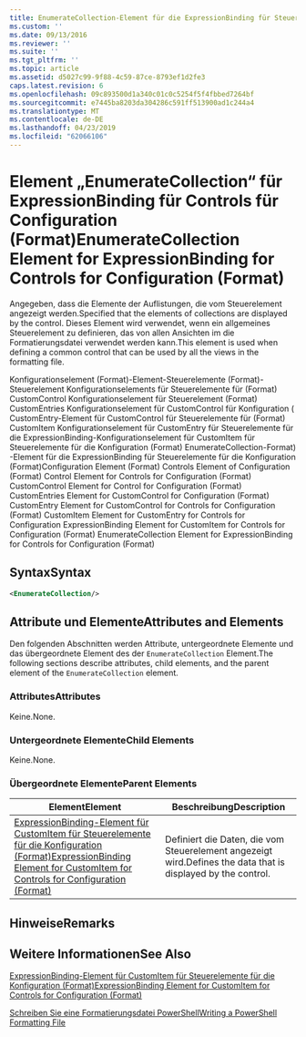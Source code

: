 ```yaml
---
title: EnumerateCollection-Element für die ExpressionBinding für Steuerelemente für die Konfiguration (Format) | Microsoft-Dokumentation
ms.custom: ''
ms.date: 09/13/2016
ms.reviewer: ''
ms.suite: ''
ms.tgt_pltfrm: ''
ms.topic: article
ms.assetid: d5027c99-9f88-4c59-87ce-8793ef1d2fe3
caps.latest.revision: 6
ms.openlocfilehash: 09c893500d1a340c01c0c5254f5f4fbbed7264bf
ms.sourcegitcommit: e7445ba8203da304286c591ff513900ad1c244a4
ms.translationtype: MT
ms.contentlocale: de-DE
ms.lasthandoff: 04/23/2019
ms.locfileid: "62066106"
---
```

# <a name="enumeratecollection-element-for-expressionbinding-for-controls-for-configuration-format"></a><span data-ttu-id="cbb54-102">Element „EnumerateCollection“ für ExpressionBinding für Controls für Configuration (Format)</span><span class="sxs-lookup"><span data-stu-id="cbb54-102">EnumerateCollection Element for ExpressionBinding for Controls for Configuration (Format)</span></span>

<span data-ttu-id="cbb54-103">Angegeben, dass die Elemente der Auflistungen, die vom Steuerelement angezeigt werden.</span><span class="sxs-lookup"><span data-stu-id="cbb54-103">Specified that the elements of collections are displayed by the control.</span></span> <span data-ttu-id="cbb54-104">Dieses Element wird verwendet, wenn ein allgemeines Steuerelement zu definieren, das von allen Ansichten im die Formatierungsdatei verwendet werden kann.</span><span class="sxs-lookup"><span data-stu-id="cbb54-104">This element is used when defining a common control that can be used by all the views in the formatting file.</span></span>

<span data-ttu-id="cbb54-105">Konfigurationselement (Format)-Element-Steuerelemente (Format)-Steuerelement Konfigurationselements für Steuerelemente für (Format) CustomControl Konfigurationselement für Steuerelement (Format) CustomEntries Konfigurationselement für CustomControl für Konfiguration ( CustomEntry-Element für CustomControl für Steuerelemente für (Format) CustomItem Konfigurationselement für CustomEntry für Steuerelemente für die ExpressionBinding-Konfigurationselement für CustomItem für Steuerelemente für die Konfiguration (Format) EnumerateCollection-Format) -Element für die ExpressionBinding für Steuerelemente für die Konfiguration (Format)</span><span class="sxs-lookup"><span data-stu-id="cbb54-105">Configuration Element (Format) Controls Element of Configuration (Format) Control Element for Controls for Configuration (Format) CustomControl Element for Control for Configuration (Format) CustomEntries Element for CustomControl for Configuration (Format) CustomEntry Element for CustomControl for Controls for Configuration (Format) CustomItem Element for CustomEntry for Controls for Configuration ExpressionBinding Element for CustomItem for Controls for Configuration (Format) EnumerateCollection Element for ExpressionBinding for Controls for Configuration (Format)</span></span>

## <a name="syntax"></a><span data-ttu-id="cbb54-106">Syntax</span><span class="sxs-lookup"><span data-stu-id="cbb54-106">Syntax</span></span>

```xml
<EnumerateCollection/>
```

## <a name="attributes-and-elements"></a><span data-ttu-id="cbb54-107">Attribute und Elemente</span><span class="sxs-lookup"><span data-stu-id="cbb54-107">Attributes and Elements</span></span>

<span data-ttu-id="cbb54-108">Den folgenden Abschnitten werden Attribute, untergeordnete Elemente und das übergeordnete Element des der `EnumerateCollection` Element.</span><span class="sxs-lookup"><span data-stu-id="cbb54-108">The following sections describe attributes, child elements, and the parent element of the `EnumerateCollection` element.</span></span>

### <a name="attributes"></a><span data-ttu-id="cbb54-109">Attributes</span><span class="sxs-lookup"><span data-stu-id="cbb54-109">Attributes</span></span>

<span data-ttu-id="cbb54-110">Keine.</span><span class="sxs-lookup"><span data-stu-id="cbb54-110">None.</span></span>

### <a name="child-elements"></a><span data-ttu-id="cbb54-111">Untergeordnete Elemente</span><span class="sxs-lookup"><span data-stu-id="cbb54-111">Child Elements</span></span>

<span data-ttu-id="cbb54-112">Keine.</span><span class="sxs-lookup"><span data-stu-id="cbb54-112">None.</span></span>

### <a name="parent-elements"></a><span data-ttu-id="cbb54-113">Übergeordnete Elemente</span><span class="sxs-lookup"><span data-stu-id="cbb54-113">Parent Elements</span></span>

|<span data-ttu-id="cbb54-114">Element</span><span class="sxs-lookup"><span data-stu-id="cbb54-114">Element</span></span>|<span data-ttu-id="cbb54-115">Beschreibung</span><span class="sxs-lookup"><span data-stu-id="cbb54-115">Description</span></span>|
|-------------|-----------------|
|[<span data-ttu-id="cbb54-116">ExpressionBinding-Element für CustomItem für Steuerelemente für die Konfiguration (Format)</span><span class="sxs-lookup"><span data-stu-id="cbb54-116">ExpressionBinding Element for CustomItem for Controls for Configuration (Format)</span></span>](./expressionbinding-element-for-customitem-for-controls-for-configuration-format.md)|<span data-ttu-id="cbb54-117">Definiert die Daten, die vom Steuerelement angezeigt wird.</span><span class="sxs-lookup"><span data-stu-id="cbb54-117">Defines the data that is displayed by the control.</span></span>|

## <a name="remarks"></a><span data-ttu-id="cbb54-118">Hinweise</span><span class="sxs-lookup"><span data-stu-id="cbb54-118">Remarks</span></span>

## <a name="see-also"></a><span data-ttu-id="cbb54-119">Weitere Informationen</span><span class="sxs-lookup"><span data-stu-id="cbb54-119">See Also</span></span>

[<span data-ttu-id="cbb54-120">ExpressionBinding-Element für CustomItem für Steuerelemente für die Konfiguration (Format)</span><span class="sxs-lookup"><span data-stu-id="cbb54-120">ExpressionBinding Element for CustomItem for Controls for Configuration (Format)</span></span>](./expressionbinding-element-for-customitem-for-controls-for-configuration-format.md)

[<span data-ttu-id="cbb54-121">Schreiben Sie eine Formatierungsdatei PowerShell</span><span class="sxs-lookup"><span data-stu-id="cbb54-121">Writing a PowerShell Formatting File</span></span>](./writing-a-powershell-formatting-file.md)
